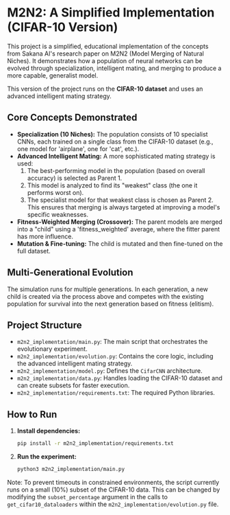 # M2N2: A Simplified Implementation (CIFAR-10 Version)

This project is a simplified, educational implementation of the concepts from Sakana AI's research paper on M2N2 (Model Merging of Natural Niches). It demonstrates how a population of neural networks can be evolved through specialization, intelligent mating, and merging to produce a more capable, generalist model.

This version of the project runs on the **CIFAR-10 dataset** and uses an advanced intelligent mating strategy.

## Core Concepts Demonstrated

- **Specialization (10 Niches):** The population consists of 10 specialist CNNs, each trained on a single class from the CIFAR-10 dataset (e.g., one model for 'airplane', one for 'cat', etc.).
- **Advanced Intelligent Mating:** A more sophisticated mating strategy is used:
    1. The best-performing model in the population (based on overall accuracy) is selected as Parent 1.
    2. This model is analyzed to find its "weakest" class (the one it performs worst on).
    3. The specialist model for that weakest class is chosen as Parent 2.
    This ensures that merging is always targeted at improving a model's specific weaknesses.
- **Fitness-Weighted Merging (Crossover):** The parent models are merged into a "child" using a 'fitness_weighted' average, where the fitter parent has more influence.
- **Mutation & Fine-tuning:** The child is mutated and then fine-tuned on the full dataset.

## Multi-Generational Evolution

The simulation runs for multiple generations. In each generation, a new child is created via the process above and competes with the existing population for survival into the next generation based on fitness (elitism).

## Project Structure

- `m2n2_implementation/main.py`: The main script that orchestrates the evolutionary experiment.
- `m2n2_implementation/evolution.py`: Contains the core logic, including the advanced intelligent mating strategy.
- `m2n2_implementation/model.py`: Defines the `CifarCNN` architecture.
- `m2n2_implementation/data.py`: Handles loading the CIFAR-10 dataset and can create subsets for faster execution.
- `m2n2_implementation/requirements.txt`: The required Python libraries.

## How to Run

1.  **Install dependencies:**
    ```bash
    pip install -r m2n2_implementation/requirements.txt
    ```

2.  **Run the experiment:**
    ```bash
    python3 m2n2_implementation/main.py
    ```

Note: To prevent timeouts in constrained environments, the script currently runs on a small (10%) subset of the CIFAR-10 data. This can be changed by modifying the `subset_percentage` argument in the calls to `get_cifar10_dataloaders` within the `m2n2_implementation/evolution.py` file.